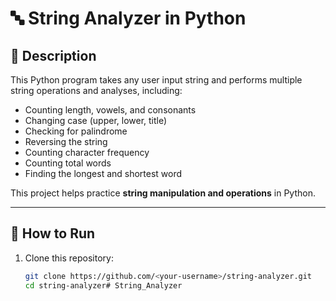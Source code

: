 # 🔤 String Analyzer in Python

## 📖 Description
This Python program takes any user input string and performs multiple string operations and analyses, including:
- Counting length, vowels, and consonants
- Changing case (upper, lower, title)
- Checking for palindrome
- Reversing the string
- Counting character frequency
- Counting total words
- Finding the longest and shortest word

This project helps practice **string manipulation and operations** in Python.

---

## 🚀 How to Run
1. Clone this repository:
   ```bash
   git clone https://github.com/<your-username>/string-analyzer.git
   cd string-analyzer# String_Analyzer
